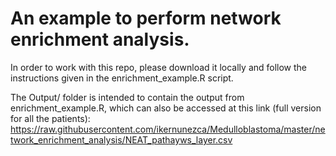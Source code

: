 # An example to perform network enrichment analysis.

In order to work with this repo, please download it locally and follow the instructions given in the enrichment_example.R script.

The Output/ folder is intended to contain the output from enrichment_example.R, which can also be accessed at this link (full version for all the patients):
  https://raw.githubusercontent.com/ikernunezca/Medulloblastoma/master/network_enrichment_analysis/NEAT_pathayws_layer.csv
